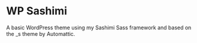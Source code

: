 # WP Sashimi

A basic WordPress theme using my Sashimi Sass framework and based on the _s theme by Automattic.
